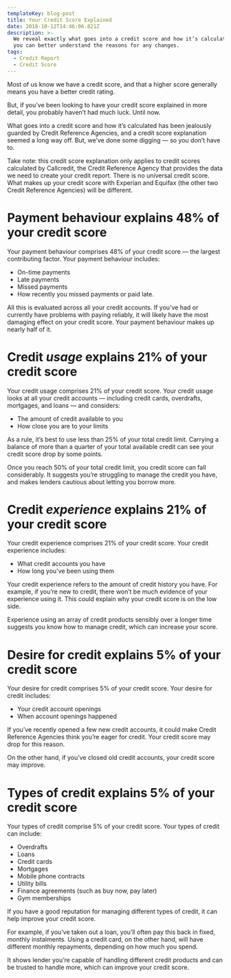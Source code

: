 ```yaml
---
templateKey: blog-post
title: Your Credit Score Explained
date: 2018-10-12T14:46:06.821Z
description: >-
  We reveal exactly what goes into a credit score and how it’s calculated, so
  you can better understand the reasons for any changes.
tags:
  - Credit Report
  - Credit Score
---
```

Most of us know we have a credit score, and that a higher score generally means you have a better credit rating.

But, if you’ve been looking to have your credit score explained in more detail, you probably haven’t had much luck. Until now.

What goes into a credit score and how it’s calculated has been jealously guarded by Credit Reference Agencies, and a credit score explanation seemed a long way off. But, we’ve done some digging — so you don’t have to.

Take note: this credit score explanation only applies to credit scores calculated by Callcredit, the Credit Reference Agency that provides the data we need to create your credit report. There is no universal credit score. What makes up your credit score with Experian and Equifax (the other two Credit Reference Agencies) will be different.





# Payment behaviour explains 48% of your credit score

Your payment behaviour comprises 48% of your credit score — the largest contributing factor. Your payment behaviour includes:

* On-time payments
* Late payments
* Missed payments
* How recently you missed payments or paid late.

All this is evaluated across all your credit accounts. If you’ve had or currently have problems with paying reliably, it will likely have the most damaging effect on your credit score. Your payment behaviour makes up nearly half of it.

# Credit _usage_ explains 21% of your credit score

Your credit usage comprises 21% of your credit score. Your credit usage looks at all your credit accounts — including credit cards, overdrafts, mortgages, and loans — and considers:

* The amount of credit available to you
* How close you are to your limits

As a rule, it’s best to use less than 25% of your total credit limit. Carrying a balance of more than a quarter of your total available credit can see your credit score drop by some points.

Once you reach 50% of your total credit limit, you credit score can fall considerably. It suggests you’re struggling to manage the credit you have, and makes lenders cautious about letting you borrow more.

# Credit _experience_ explains 21% of your credit score

Your credit experience comprises 21% of your credit score. Your credit experience includes:

* What credit accounts you have
* How long you’ve been using them

Your credit experience refers to the amount of credit history you have. For example, if you’re new to credit, there won’t be much evidence of your experience using it. This could explain why your credit score is on the low side.

Experience using an array of credit products sensibly over a longer time suggests you know how to manage credit, which can increase your score.

# Desire for credit explains 5% of your credit score

Your desire for credit comprises 5% of your credit score. Your desire for credit includes:

* Your credit account openings
* When account openings happened

If you’ve recently opened a few new credit accounts, it could make Credit Reference Agencies think you’re eager for credit. Your credit score may drop for this reason.

On the other hand, if you’ve closed old credit accounts, your credit score may improve.

# Types of credit explains 5% of your credit score

Your types of credit comprise 5% of your credit score. Your types of credit can include:

* Overdrafts
* Loans
* Credit cards
* Mortgages
* Mobile phone contracts
* Utility bills
* Finance agreements (such as buy now, pay later)
* Gym memberships

If you have a good reputation for managing different types of credit, it can help improve your credit score.

For example, if you’ve taken out a loan, you’ll often pay this back in fixed, monthly instalments. Using a credit card, on the other hand, will have different monthly repayments, depending on how much you spend.

It shows lender you’re capable of handling different credit products and can be trusted to handle more, which can improve your credit score.

